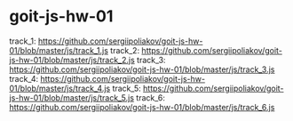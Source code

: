 # goit-js-hw-01
track_1:
https://github.com/sergiipoliakov/goit-js-hw-01/blob/master/js/track_1.js
track_2:
https://github.com/sergiipoliakov/goit-js-hw-01/blob/master/js/track_2.js
track_3:
https://github.com/sergiipoliakov/goit-js-hw-01/blob/master/js/track_3.js
track_4:
https://github.com/sergiipoliakov/goit-js-hw-01/blob/master/js/track_4.js
track_5:
https://github.com/sergiipoliakov/goit-js-hw-01/blob/master/js/track_5.js
track_6:
https://github.com/sergiipoliakov/goit-js-hw-01/blob/master/js/track_6.js
